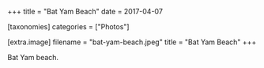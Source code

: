 +++
title = "Bat Yam Beach"
date = 2017-04-07

[taxonomies]
categories = ["Photos"]

[extra.image]
filename = "bat-yam-beach.jpeg"
title = "Bat Yam Beach"
+++

Bat Yam beach.
